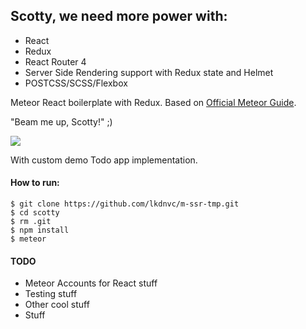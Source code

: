 ## Scotty, we need more power with:

- React
- Redux
- React Router 4
- Server Side Rendering support with Redux state and Helmet
- POSTCSS/SCSS/Flexbox

Meteor React boilerplate with Redux.
Based on [Official Meteor Guide](http://guide.meteor.com/).

"Beam me up, Scotty!" ;)

![](https://i.imgflip.com/l909e.jpg)

With custom demo Todo app implementation.

#### How to run:

```
$ git clone https://github.com/lkdnvc/m-ssr-tmp.git
$ cd scotty
$ rm .git
$ npm install
$ meteor
```

#### TODO

- Meteor Accounts for React stuff
- Testing stuff
- Other cool stuff
- Stuff
